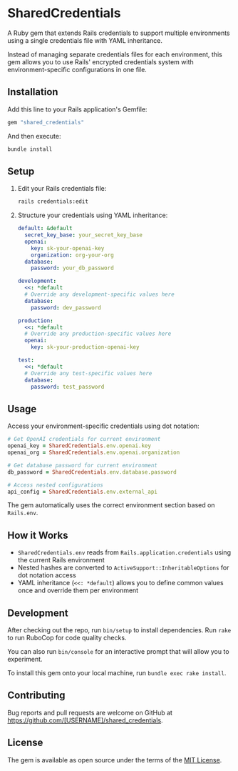 # SharedCredentials

A Ruby gem that extends Rails credentials to support multiple environments using a single credentials file with YAML inheritance.

Instead of managing separate credentials files for each environment, this gem allows you to use Rails' encrypted credentials system with environment-specific configurations in one file.

## Installation

Add this line to your Rails application's Gemfile:

```ruby
gem "shared_credentials"
```

And then execute:

```bash
bundle install
```

## Setup

1. Edit your Rails credentials file:
   ```bash
   rails credentials:edit
   ```

2. Structure your credentials using YAML inheritance:
   ```yaml
   default: &default
     secret_key_base: your_secret_key_base
     openai:
       key: sk-your-openai-key
       organization: org-your-org
     database:
       password: your_db_password

   development:
     <<: *default
     # Override any development-specific values here
     database:
       password: dev_password

   production:
     <<: *default
     # Override any production-specific values here
     openai:
       key: sk-your-production-openai-key

   test:
     <<: *default
     # Override any test-specific values here
     database:
       password: test_password
   ```

## Usage

Access your environment-specific credentials using dot notation:

```ruby
# Get OpenAI credentials for current environment
openai_key = SharedCredentials.env.openai.key
openai_org = SharedCredentials.env.openai.organization

# Get database password for current environment  
db_password = SharedCredentials.env.database.password

# Access nested configurations
api_config = SharedCredentials.env.external_api
```

The gem automatically uses the correct environment section based on `Rails.env`.

## How it Works

- `SharedCredentials.env` reads from `Rails.application.credentials` using the current Rails environment
- Nested hashes are converted to `ActiveSupport::InheritableOptions` for dot notation access
- YAML inheritance (`<<: *default`) allows you to define common values once and override them per environment

## Development

After checking out the repo, run `bin/setup` to install dependencies. Run `rake` to run RuboCop for code quality checks.

You can also run `bin/console` for an interactive prompt that will allow you to experiment.

To install this gem onto your local machine, run `bundle exec rake install`.

## Contributing

Bug reports and pull requests are welcome on GitHub at https://github.com/[USERNAME]/shared_credentials.

## License

The gem is available as open source under the terms of the [MIT License](https://opensource.org/licenses/MIT).
